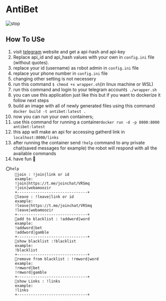 # AntiBet
![stop](https://i.ibb.co/5BCcYCt/stop.jpg)
## How To USe
1. visit [telegram](https://my.telegram.org/auth?to=apps) website and get a api-hash and api-key
2. Replace api_id and api_hash values with your own in `config.ini` file (without quotes).
3. replace your id (username) as robot admin in `config.ini` file
4. replace your phone number in `config.ini` file
5. changing other setting is not necessery
6. run this command `$ chmod +x wrapper.sh`(in linux machine or WSL)
7. run this command and login to your  telegram account`$ ./wrapper.sh`
8. you can use this application just like this but if you want to dockerize it follow next steps
9. build an image with all of newly generated files using this command `docker build -t antibet:latest .`
10. now you can run your own containers;
11. use this command for running a container`docker run -d -p 8000:8000 antibet:latest`
12. this app will make an api for accessing gatherd link in `localhost:8000/links` 
13. after running the container send `!help` command to any private chat(saved messages for example) the robot will respond with all the available commands
14. have fun 🎈 


```
⭕️help
    🔰join : !join|link or id
    example:
    !join|https://t.me/joinchat/VRSmq
    !join|webamoozir
    +-------------------------------+
    🔰leave : !leave|link or id
    example:
    !leave|https://t.me/joinchat/VRSmq
    !leave|webamoozir
    +-------------------------------+
    🔰add to blacklist : !addword|word
    example:
    !addword|bet
    !addword|gamble
    +-------------------------------+
    🔰show blacklist :!blacklist
    example:
    !blacklist
    +-------------------------------+
    🔰remove from blacklist : !rmword|word
    example:
    !rmword|bet
    !rmword|gamble
    +-------------------------------+
    🔰show Links : !links
    example:
    !links
    +-------------------------------+
```
